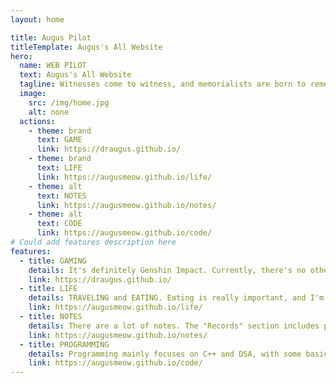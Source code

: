 ```yaml
---
layout: home

title: Augus Pilot
titleTemplate: Augus's All Website
hero:
  name: WEB PILOT
  text: Augus's All Website
  tagline: Witnesses come to witness, and memorialists are born to remember. 
  image:
    src: /img/home.jpg
    alt: none
  actions:
    - theme: brand
      text: GAME
      link: https://draugus.github.io/
    - theme: brand
      text: LIFE
      link: https://augusmeow.github.io/life/  
    - theme: alt
      text: NOTES
      link: https://augusmeow.github.io/notes/
    - theme: alt
      text: CODE
      link: https://augusmeow.github.io/code/                 
# Could add features description here
features:
  - title: GAMING
    details: It's definitely Genshin Impact. Currently, there's no other game interest and nothing else to play. 
    link: https://draugus.github.io/
  - title: LIFE
    details: TRAVELING and EATING. Eating is really important, and I'm always struggling with what to eat every day. Traveling involves both planning and record keeping.
    link: https://augusmeow.github.io/life/
  - title: NOTES
    details: There are a lot of notes. The "Records" section includes pages currently being used. The "Career" section holds information about the future career path. The "Future" section contains miscellaneous items. The "Archives" section holds historical documents. The "Ideas" section is for personal musings. 
    link: https://augusmeow.github.io/notes/
  - title: PROGRAMMING
    details: Programming mainly focuses on C++ and DSA, with some basic essays - mostly on C++. There are fewer notes on other programming languages, and those related to programming are also included here. 
    link: https://augusmeow.github.io/code/
---
```

